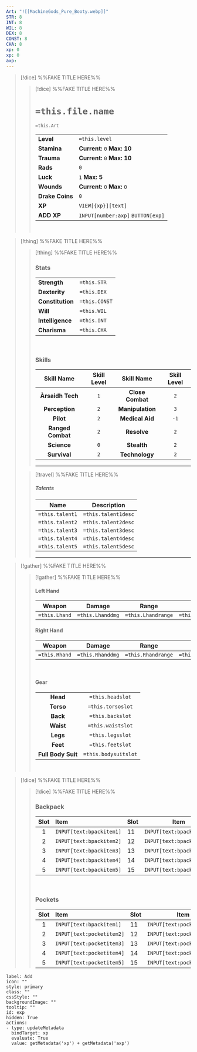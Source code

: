 ```yaml
---
Art: "![[MachineGods_Pure_Booty.webp]]"
STR: 8
INT: 8
WIL: 8
DEX: 8
CONST: 8
CHA: 8
xp: 0
xp: 0
axp: 
---
```

>[!dice] %%FAKE TITLE HERE%%
>> [!dice] %%FAKE TITLE HERE%%
>> # `=this.file.name`
>> `=this.Art`
>> 
>>|     |     |
>> |--- | --- |
>>|   **Level**   |  `=this.level`   |
>> |**Stamina** | **Current:** `0` **Max:** **10**   |
>> |**Trauma** |  **Current:** `0` **Max:** **10**   |
>> |**Rads** | `0` |
>> |**Luck**| `1` **Max:** **5**  |
>>|**Wounds** | **Current:** `0` **Max:** `0` |
>>|**Drake Coins** | `0` |
>> |**XP** | `VIEW[{xp}][text]`|
>>|**ADD XP**| `INPUT[number:axp]` `BUTTON[exp]`|
>>
>>&nbsp;
>

>[!thing] %%FAKE TITLE HERE%%
>>[!thing] %%FAKE TITLE HERE%%
>> ### Stats
>>|        |         |   
>>| ---- | ---- |
>>| **Strength**   | `=this.STR`  |
>>| **Dexterity**    | `=this.DEX` | 
>>| **Constitution** | `=this.CONST` |
>>| **Will**         |  `=this.WIL` | 
>>| **Intelligence** |  `=this.INT` | 
>>| **Charisma**     | `=this.CHA` | 
>>
>>&nbsp;
>>
>> ### Skills
>>| **Skill Name** | **Skill Level** | **Skill Name** | **Skill Level** |
>>| :-----: | :-: |:------: | :-: |
>>|**Àrsaidh Tech**|`1`| **Close Combat** | `2` |
>>| **Perception** | `2` | **Manipulation** | `3`|
>>|**Pilot** | `2` | **Medical Aid** | `-1` |
>>| **Ranged Combat**  | `2` | **Resolve**  | `2` |
>>| **Science** | `0` |**Stealth** | `2` |
>>|**Survival** |`2` |**Technology** | `2`|
>>
>>---
>
>>[!travel] %%FAKE TITLE HERE%%
>>##### Talents
>> |**Name**| **Description**|
>>|:-:| :----: |
>>| `=this.talent1` | `=this.talent1desc` |
>>| `=this.talent2` | `=this.talent2desc` |
>>| `=this.talent3` | `=this.talent3desc` |
>>| `=this.talent4` | `=this.talent4desc` |
>>| `=this.talent5` | `=this.talent5desc` |
>>---
>


>[!gather] %%FAKE TITLE HERE%%
>>[!gather] %%FAKE TITLE HERE%%
>>
>> #### Left Hand
>>| **Weapon** | **Damage** | **Range** | **Traits** |
>>| ---------------------- | --------------- | ------------- | ------------- |
>>| `=this.Lhand` | `=this.Lhanddmg` | `=this.Lhandrange` | `=this.Lhandtraits` |
>> #### Right Hand
>>| **Weapon** | **Damage** | **Range** | **Traits** |
>>| ---------------------- | --------------- | ------------- | ------------- |
>>| `=this.Rhand` | `=this.Rhanddmg` | `=this.Rhandrange` | `=this.Rhandtraits` |
>>
>>&nbsp;
>>
>> #### Gear
>> |        |         |   
>>| :-: | :-----: |
>>| **Head** | `=this.headslot` |
>>| **Torso** | `=this.torsoslot` |
>>| **Back** | `=this.backslot` |
>>| **Waist** | `=this.waistslot` |
>>| **Legs**| `=this.legsslot` |
>>| **Feet**|`=this.feetslot` |
>>| **Full Body Suit**|`=this.bodysuitslot` |
>>
>>&nbsp;
>>

>[!dice] %%FAKE TITLE HERE%%
>>[!dice] %%FAKE TITLE HERE%%
>> ### Backpack
>>| Slot | Item |  Slot | Item |
>>| :-: | :---------------- |--------|--------|
>>|1|`INPUT[text:bpackitem1]` |11|`INPUT[text:bpackitem11]`|
>>|2|`INPUT[text:bpackitem2]`|12|`INPUT[text:bpackitem12]`|
>>|3|`INPUT[text:bpackitem3]`|13|`INPUT[text:bpackitem13]`|
>>|4|`INPUT[text:bpackitem4]`|14|`INPUT[text:bpackitem14]`|
>>|5|`INPUT[text:bpackitem5]`|15|`INPUT[text:bpackitem15]`|
>>
>>&nbsp;
>>
>> ### Pockets
>>| Slot | Item |  Slot | Item |
>>| :-: | :---------------- |--------|--------|
>>|1|`INPUT[text:bpackitem1]` |11|`INPUT[text:pocketitem11]`|
>>|2|`INPUT[text:pocketitem2]`|12|`INPUT[text:pocketitem12]`|
>>|3|`INPUT[text:pocketitem3]`|13|`INPUT[text:pocketitem13]`|
>>|4|`INPUT[text:pocketitem4]`|14|`INPUT[text:pocketitem14]`|
>>|5|`INPUT[text:pocketitem5]`|15|`INPUT[text:pocketitem15]`|



```meta-bind-button
label: Add
icon: ""
style: primary
class: ""
cssStyle: ""
backgroundImage: ""
tooltip: ""
id: exp
hidden: True
actions:
- type: updateMetadata
  bindTarget: xp
  evaluate: True
  value: getMetadata('xp') + getMetadata('axp')

```
